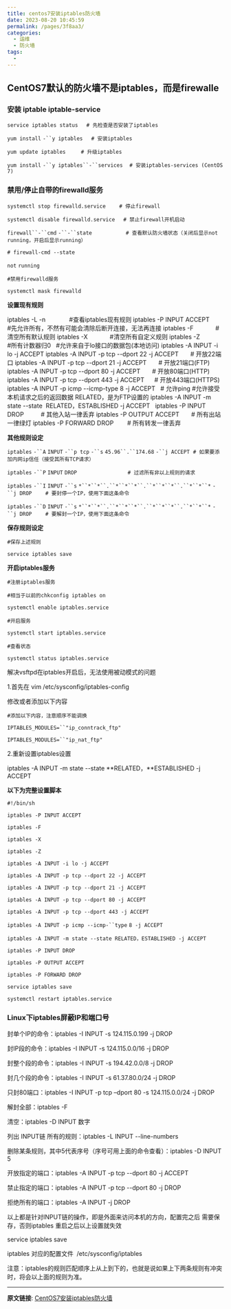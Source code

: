```yaml
---
title: centos7安装iptables防火墙
date: 2023-08-20 10:45:59
permalink: /pages/3f8aa3/
categories:
  - 运维
  - 防火墙
tags:
  - 
---
```


## CentOS7默认的防火墙不是iptables，而是firewalle

### **安装 iptable iptable-service**

`service iptables status`     `# 先检查是否安装了iptables`

`yum install` `-``y iptables`     `# 安装iptables`

`yum update iptables`         `# 升级iptables`

`yum install` `-``y iptables``-``services`    `# 安装iptables-services (CentOS 7)`

### **禁用/停止自带的firewalld服务**

`systemctl stop firewalld.service`        `# 停止firewall`

`systemctl disable firewalld.service`     `# 禁止firewall开机启动`

`firewall``-``cmd` `-``-``state`                    `# 查看默认防火墙状态（关闭后显示not running，开启后显示running）`

`# firewall-cmd --state`

`not` `running`

`#禁用firewalld服务`

`systemctl mask firewalld`

**设置现有规则**

iptables -L -n              #查看iptables现有规则
iptables -P INPUT ACCEPT        #先允许所有，不然有可能会清除后断开连接，无法再连接
iptables -F             #清空所有默认规则
iptables -X             #清空所有自定义规则
iptables -Z             #所有计数器归0
 
#允许来自于lo接口的数据包(本地访问)
iptables -A INPUT -i lo -j ACCEPT
iptables -A INPUT -p tcp --dport 22 -j ACCEPT       # 开放22端口
iptables -A INPUT -p tcp --dport 21 -j ACCEPT       # 开放21端口(FTP)
iptables -A INPUT -p tcp --dport 80 -j ACCEPT       # 开放80端口(HTTP)
iptables -A INPUT -p tcp --dport 443 -j ACCEPT      # 开放443端口(HTTPS)
iptables -A INPUT -p icmp --icmp-type 8 -j ACCEPT   # 允许ping
#允许接受本机请求之后的返回数据 RELATED，是为FTP设置的
iptables -A INPUT -m state --state  RELATED，ESTABLISHED -j ACCEPT
 
iptables -P INPUT DROP          # 其他入站一律丢弃
iptables -P OUTPUT ACCEPT       # 所有出站一律绿灯
iptables -P FORWARD DROP        # 所有转发一律丢弃

**其他规则设定**

`iptables` `-``A` `INPUT` `-``p tcp` `-``s` `45.96``.``174.68` `-``j ACCEPT`  `# 如果要添加内网ip信任（接受其所有TCP请求）`

`iptables` `-``P` `INPUT` `DROP`                              `# 过滤所有非以上规则的请求`

`iptables` `-``I` `INPUT` `-``s` `*``*``*``.``*``*``*``.``*``*``*``.``*``*``*` `-``j DROP`        `# 要封停一个IP，使用下面这条命令`

`iptables` `-``D` `INPUT` `-``s` `*``*``*``.``*``*``*``.``*``*``*``.``*``*``*` `-``j DROP`        `# 要解封一个IP，使用下面这条命令`

**保存规则设定**

`#保存上述规则`

`service iptables save`

**开启iptables服务**

`#注册iptables服务`

`#相当于以前的chkconfig iptables on`

`systemctl enable iptables.service`

`#开启服务`

`systemctl start iptables.service`

`#查看状态`

`systemctl status iptables.service`

解决vsftpd在iptables开启后，无法使用被动模式的问题

1.首先在 vim /etc/sysconfig/iptables-config

修改或者添加以下内容

`#添加以下内容，注意顺序不能调换`

`IPTABLES_MODULES=``"ip_conntrack_ftp"`

`IPTABLES_MODULES=``"ip_nat_ftp"`

2.重新设置iptables设置

iptables -A INPUT -m state --state  **RELATED，**ESTABLISHED -j ACCEPT

**以下为完整设置脚本**

`#!/bin/sh`

`iptables -P INPUT ACCEPT`

`iptables -F`

`iptables -X`

`iptables -Z`

`iptables -A INPUT -i lo -j ACCEPT`

`iptables -A INPUT -p tcp --dport 22 -j ACCEPT`

`iptables -A INPUT -p tcp --dport 21 -j ACCEPT`

`iptables -A INPUT -p tcp --dport 80 -j ACCEPT`

`iptables -A INPUT -p tcp --dport 443 -j ACCEPT`

`iptables -A INPUT -p icmp --icmp-``type` `8 -j ACCEPT`

`iptables -A INPUT -m state --state RELATED，ESTABLISHED -j ACCEPT`

`iptables -P INPUT DROP`

`iptables -P OUTPUT ACCEPT`

`iptables -P FORWARD DROP`

`service iptables save`

`systemctl restart iptables.service`

### **Linux下iptables屏蔽IP和端口号**

封单个IP的命令：iptables -I INPUT -s 124.115.0.199 -j DROP

封IP段的命令：iptables -I INPUT -s 124.115.0.0/16 -j DROP

封整个段的命令：iptables -I INPUT -s 194.42.0.0/8 -j DROP

封几个段的命令：iptables -I INPUT -s 61.37.80.0/24 -j DROP

只封80端口：iptables -I INPUT -p tcp –dport 80 -s 124.115.0.0/24 -j DROP

解封全部：iptables -F

清空：iptables -D INPUT 数字

列出 INPUT链 所有的规则：iptables -L INPUT --line-numbers

删除某条规则，其中5代表序号（序号可用上面的命令查看）：iptables -D INPUT 5

开放指定的端口：iptables -A INPUT -p tcp --dport 80 -j ACCEPT

禁止指定的端口：iptables -A INPUT -p tcp --dport 80 -j DROP

拒绝所有的端口：iptables -A INPUT -j DROP

以上都是针对INPUT链的操作，即是外面来访问本机的方向，配置完之后 需要保存，否则iptables 重启之后以上设置就失效

service iptables save

iptables 对应的配置文件  /etc/sysconfig/iptables

注意：iptables的规则匹配顺序上从上到下的，也就是说如果上下两条规则有冲突时，将会以上面的规则为准。

---

**原文链接**: [CentOS7安装iptables防火墙 ](https://blog.mimvp.com/article/13414.html)
